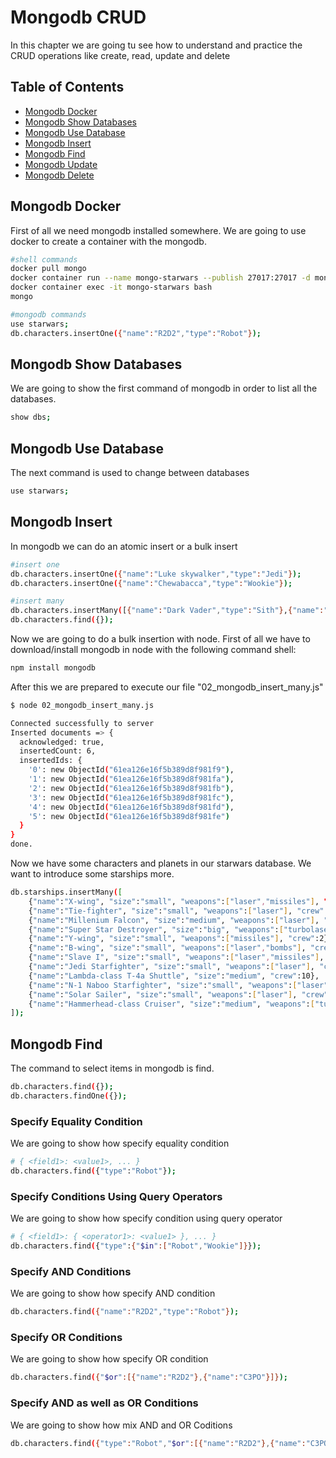 # Mongodb CRUD
In this chapter we are going tu see how to understand and practice the CRUD operations like create, read, update and delete

## Table of Contents
* [Mongodb Docker](#mongodb_docker)
* [Mongodb Show Databases](#mongodb_show_databases)
* [Mongodb Use Database](#mongodb_use_database)
* [Mongodb Insert](#mongodb_insert)
* [Mongodb Find](#mongodb_find)
* [Mongodb Update](#mongodb_update)
* [Mongodb Delete](#mongodb_delete)

## Mongodb Docker
First of all we need mongodb installed somewhere. We are going to use docker to create a container with the mongodb.

```sh
#shell commands
docker pull mongo
docker container run --name mongo-starwars --publish 27017:27017 -d mongo
docker container exec -it mongo-starwars bash
mongo

#mongodb commands
use starwars;
db.characters.insertOne({"name":"R2D2","type":"Robot"});
```

## Mongodb Show Databases
We are going to show the first command of mongodb in order to list all the databases.

```sh
show dbs;
```

## Mongodb Use Database
The next command is used to change between databases

```sh
use starwars;
```

## Mongodb Insert
In mongodb we can do an atomic insert or a bulk insert

```sh
#insert one
db.characters.insertOne({"name":"Luke skywalker","type":"Jedi"});
db.characters.insertOne({"name":"Chewabacca","type":"Wookie"});

#insert many
db.characters.insertMany([{"name":"Dark Vader","type":"Sith"},{"name":"C3PO","type":"Robot"}]);
db.characters.find({});
```

Now we are going to do a bulk insertion with node. First of all we have to download/install mongodb in node with the following command shell:
```sh
npm install mongodb
```

After this we are prepared to execute our file "02_mongodb_insert_many.js"
```sh
$ node 02_mongodb_insert_many.js

Connected successfully to server
Inserted documents => {
  acknowledged: true,
  insertedCount: 6,
  insertedIds: {
    '0': new ObjectId("61ea126e16f5b389d8f981f9"),
    '1': new ObjectId("61ea126e16f5b389d8f981fa"),
    '2': new ObjectId("61ea126e16f5b389d8f981fb"),
    '3': new ObjectId("61ea126e16f5b389d8f981fc"),
    '4': new ObjectId("61ea126e16f5b389d8f981fd"),
    '5': new ObjectId("61ea126e16f5b389d8f981fe")
  }
}
done.
```

Now we have some characters and planets in our starwars database. We want to introduce some starships more.
```sh
db.starships.insertMany([
	{"name":"X-wing", "size":"small", "weapons":["laser","missiles"], "crew":1},
	{"name":"Tie-fighter", "size":"small", "weapons":["laser"], "crew":1},
	{"name":"Millenium Falcon", "size":"medium", "weapons":["laser"], "crew":10},
	{"name":"Super Star Destroyer", "size":"big", "weapons":["turbolaser","laser","missiles"], "crew":1000},
	{"name":"Y-wing", "size":"small", "weapons":["missiles"], "crew":2},
	{"name":"B-wing", "size":"small", "weapons":["laser","bombs"], "crew":2},
	{"name":"Slave I", "size":"small", "weapons":["laser","missiles"], "crew":2},
	{"name":"Jedi Starfighter", "size":"small", "weapons":["laser"], "crew":1},
	{"name":"Lambda-class T-4a Shuttle", "size":"medium", "crew":10},
	{"name":"N-1 Naboo Starfighter", "size":"small", "weapons":["laser"], "crew":1},
	{"name":"Solar Sailer", "size":"small", "weapons":["laser"], "crew":1},
	{"name":"Hammerhead-class Cruiser", "size":"medium", "weapons":["turbolaser","missiles"], "crew":25}
]);
```

## Mongodb Find
The command to select items in mongodb is find.

```sh
db.characters.find({});
db.characters.findOne({});
```

###	Specify Equality Condition
We are going to show how specify equality condition
```sh
# { <field1>: <value1>, ... }
db.characters.find({"type":"Robot"});
```

###	Specify Conditions Using Query Operators
We are going to show how specify condition using query operator
```sh
# { <field1>: { <operator1>: <value1> }, ... }
db.characters.find({"type":{"$in":["Robot","Wookie"]}});
```

###	Specify AND Conditions
We are going to show how specify AND condition
```sh
db.characters.find({"name":"R2D2","type":"Robot"});
```

###	Specify OR Conditions
We are going to show how specify OR condition
```sh
db.characters.find({"$or":[{"name":"R2D2"},{"name":"C3PO"}]});
```

### Specify AND as well as OR Conditions
We are going to show how mix AND and OR Coditions
```sh
db.characters.find({"type":"Robot","$or":[{"name":"R2D2"},{"name":"C3PO"}]});
```